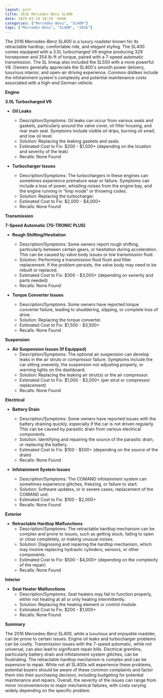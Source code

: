 ```yaml
---
layout: post
title: 2016 Mercedes-Benz SL400
date: 2025-03-19 10:29 -0400
categories: ["Mercedes-Benz", "SL400"]
tags: ["Mercedes-Benz", "SL400", "2016"]
---
```

The 2016 Mercedes-Benz SL400 is a luxury roadster known for its retractable hardtop, comfortable ride, and elegant styling. The SL400 comes equipped with a 3.0L turbocharged V6 engine producing 329 horsepower and 354 lb-ft of torque, paired with a 7-speed automatic transmission. The SL lineup also included the SL550 with a more powerful V8. Owners generally appreciate the SL400's smooth power delivery, luxurious interior, and open-air driving experience. Common dislikes include the infotainment system's complexity and potential maintenance costs associated with a high-end German vehicle.

**Engine**

**3.0L Turbocharged V6**

* **Oil Leaks**
    * Description/Symptoms: Oil leaks can occur from various seals and gaskets, particularly around the valve cover, oil filter housing, and rear main seal. Symptoms include visible oil drips, burning oil smell, and low oil level.
    * Solution: Replacing the leaking gaskets and seals.
    * Estimated Cost to Fix: $200 - $1,500+ (depending on the location and severity of the leak)
    * Recalls: None Found

* **Turbocharger Issues**
    * Description/Symptoms: The turbochargers in these engines can sometimes experience premature wear or failure. Symptoms can include a loss of power, whistling noises from the engine bay, and the engine running in "limp mode" or throwing codes.
    * Solution: Replacing the turbocharger.
    * Estimated Cost to Fix: $2,000 - $4,000+
    * Recalls: None Found

**Transmission**

**7-Speed Automatic (7G-TRONIC PLUS)**

* **Rough Shifting/Hesitation**
    * Description/Symptoms: Some owners report rough shifting, particularly between certain gears, or hesitation during acceleration. This can be caused by valve body issues or low transmission fluid.
    * Solution: Performing a transmission fluid flush and filter replacement. If the problem persists, the valve body may need to be rebuilt or replaced.
    * Estimated Cost to Fix: $300 - $3,000+ (depending on severity and parts needed)
    * Recalls: None Found

* **Torque Converter Issues**
    * Description/Symptoms: Some owners have reported torque converter failure, leading to shuddering, slipping, or complete loss of drive.
    * Solution: Replacing the torque converter.
    * Estimated Cost to Fix: $1,500 - $3,500+
    * Recalls: None Found

**Suspension**

* **Air Suspension Issues (If Equipped)**
    * Description/Symptoms: The optional air suspension can develop leaks in the air struts or compressor failure. Symptoms include the car sitting unevenly, the suspension not adjusting properly, or warning lights on the dashboard.
    * Solution: Replacing the leaking air strut(s) or the air compressor.
    * Estimated Cost to Fix: $1,000 - $3,000+ (per strut or compressor replacement)
    * Recalls: None Found

**Electrical**

* **Battery Drain**
    * Description/Symptoms: Some owners have reported issues with the battery draining quickly, especially if the car is not driven regularly. This can be caused by parasitic drain from various electrical components.
    * Solution: Identifying and repairing the source of the parasitic drain, or replacing the battery.
    * Estimated Cost to Fix: $100 - $500+ (depending on the source of the drain)
    * Recalls: None Found

* **Infotainment System Issues**
    * Description/Symptoms: The COMAND infotainment system can sometimes experience glitches, freezing, or failure to start.
    * Solution: Software updates, or in severe cases, replacement of the COMAND unit.
    * Estimated Cost to Fix: $100 - $2,000+
    * Recalls: None Found

**Exterior**

* **Retractable Hardtop Malfunctions**
    * Description/Symptoms: The retractable hardtop mechanism can be complex and prone to issues, such as getting stuck, failing to open or close completely, or making unusual noises.
    * Solution: Diagnosing and repairing the hardtop mechanism, which may involve replacing hydraulic cylinders, sensors, or other components.
    * Estimated Cost to Fix: $500 - $4,000+ (depending on the complexity of the repair)
    * Recalls: None Found

**Interior**

* **Seat Heater Malfunctions**
    * Description/Symptoms: Seat heaters may fail to function properly, either not heating at all or only heating intermittently.
    * Solution: Replacing the heating element or control module.
    * Estimated Cost to Fix: $200 - $1,000+
    * Recalls: None Found

**Summary**

The 2016 Mercedes-Benz SL400, while a luxurious and enjoyable roadster, can be prone to certain issues. Engine oil leaks and turbocharger problems can be costly. Transmission issues with the 7-speed automatic, while not universal, can also lead to significant repair bills. Electrical gremlins, particularly battery drain and infotainment system glitches, can be frustrating. The retractable hardtop mechanism is complex and can be expensive to repair. While not all SL400s will experience these problems, potential buyers should be aware of these common complaints and factor them into their purchasing decision, including budgeting for potential maintenance and repairs. Overall, the severity of the issues can range from minor inconveniences to major mechanical failures, with costs varying widely depending on the specific problem.

